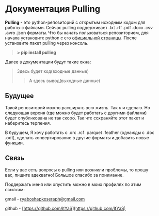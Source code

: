 # Документация Pulling
**Pulling** - это python-репозиторий с открытым исходным кодом для работы с файлами. 
Сейчас pulling поддерживает .txt .rtf .pdf .docx .csv .avro .json форматы.
Что бы начать пользоваться репозиторием, для начала установите python c его [официальной страницы](https://www.python.org/downloads/). 
После установите пакет pulling через консоль.

> **> pip install pulling**

Далее в документации будут такие окна:
> Здесь будет код(входные данные)
>> А здесь вывод(выходные данные)
## Будущее
Такой репозиторий можно расширять всю жизнь. Так я и сделаю.
Но следующая версия (где можно будет работать с другими файлами) будет опубликована не так скоро.
Так что сохраняйте этот пакет и наберитесь терпения.

В будущем, Я хочу работать с .orc .rcf .parquet .feather (однажды с .doc .odt), сделать конвертирование в другие форматы и добавить новые функции.
## Связь
Если у вас есть вопросы о pulling или возникли проблемы, то прошу вас, пишите адекватно! Большое спасибо за понимание.

Поддержать меня или опустить можно в моих профилях по этим ссылкам:

gmail - ryaboshapkoseraph@gmail.com

github - [https://github.com/ItYaS](https://github.com/ItYaS)